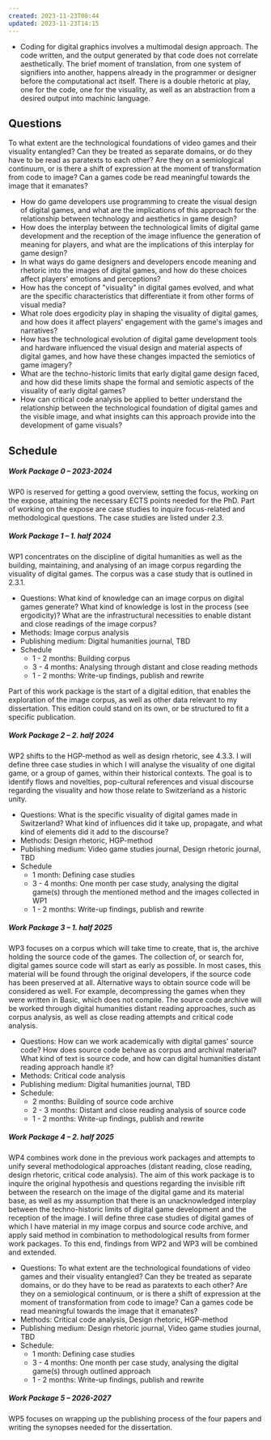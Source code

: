 ```yaml
---
created: 2023-11-23T08:44
updated: 2023-11-23T14:15
---
```

- Coding for digital graphics involves a multimodal design approach. The code written, and the output generated by that code does not correlate aesthetically. The brief moment of translation, from one system of signifiers into another, happens already in the programmer or designer before the computational act itself. There is a double rhetoric at play, one for the code, one for the visuality, as well as an abstraction from a desired output into machinic language.

## Questions
To what extent are the technological foundations of video games and their visuality entangled? Can they be treated as separate domains, or do they have to be read as paratexts to each other? Are they on a semiological continuum, or is there a shift of expression at the moment of transformation from code to image? Can a games code be read meaningful towards the image that it emanates?

- How do game developers use programming to create the visual design of digital games, and what are the implications of this approach for the relationship between technology and aesthetics in game design?
- How does the interplay between the technological limits of digital game development and the reception of the image influence the generation of meaning for players, and what are the implications of this interplay for game design?
- In what ways do game designers and developers encode meaning and rhetoric into the images of digital games, and how do these choices affect players' emotions and perceptions?
- How has the concept of "visuality" in digital games evolved, and what are the specific characteristics that differentiate it from other forms of visual media?
- What role does ergodicity play in shaping the visuality of digital games, and how does it affect players' engagement with the game's images and narratives?
- How has the technological evolution of digital game development tools and hardware influenced the visual design and material aspects of digital games, and how have these changes impacted the semiotics of game imagery?
- What are the techno-historic limits that early digital game design faced, and how did these limits shape the formal and semiotic aspects of the visuality of early digital games?
- How can critical code analysis be applied to better understand the relationship between the technological foundation of digital games and the visible image, and what insights can this approach provide into the development of game visuals?

## Schedule
##### Work Package 0 – 2023-2024
WP0 is reserved for getting a good overview, setting the focus, working on the expose, attaining the necessary ECTS points needed for the PhD. Part of working on the expose are case studies to inquire focus-related and methodological questions. The case studies are listed under 2.3.

##### Work Package 1 – 1. half 2024
WP1 concentrates on the discipline of digital humanities as well as the building, maintaining, and analysing of an image corpus regarding the visuality of digital games. The corpus was a case study that is outlined in 2.3.1. 

- Questions: What kind of knowledge can an image corpus on digital games generate? What kind of knowledge is lost in the process (see ergodicity)? What are the infrastructural necessities to enable distant and close readings of the image corpus?
- Methods: Image corpus analysis
- Publishing medium: Digital humanities journal, TBD
- Schedule
	- 1 - 2 months: Building corpus
	- 3 - 4 months: Analysing through distant and close reading methods
	- 1 - 2 months: Write-up findings, publish and rewrite

Part of this work package is the start of a digital edition, that enables the exploration of the image corpus, as well as other data relevant to my dissertation. This edition could stand on its own, or be structured to fit a specific publication. 

##### Work Package 2 – 2. half 2024
WP2 shifts to the HGP-method as well as design rhetoric, see 4.3.3. I will define three case studies in which I will analyse the visuality of one digital game, or a group of games, within their historical contexts. The goal is to identify flows and novelties, pop-cultural references and visual discourse regarding the visuality and how those relate to Switzerland as a historic unity.

- Questions: What is the specific visuality of digital games made in Switzerland? What kind of influences did it take up, propagate, and what kind of elements did it add to the discourse?
- Methods: Design rhetoric, HGP-method
- Publishing medium: Video game studies journal, Design rhetoric journal, TBD
- Schedule
	- 1 month: Defining case studies
	- 3 - 4 months: One month per case study, analysing the digital game(s) through the mentioned method and the images collected in WP1
	- 1 - 2 months: Write-up findings, publish and rewrite

##### Work Package 3 – 1. half 2025
WP3 focuses on a corpus which will take time to create, that is, the archive holding the source code of the games. The collection of, or search for, digital games source code will start as early as possible. In most cases, this material will be found through the original developers, if the source code has been preserved at all. Alternative ways to obtain source code will be considered as well. For example, decompressing the games when they were written in Basic, which does not compile. The source code archive will be worked through digital humanities distant reading approaches, such as corpus analysis, as well as close reading attempts and critical code analysis.

- Questions: How can we work academically with digital games' source code? How does source code behave as corpus and archival material? What kind of text is source code, and how can digital humanities distant reading approach handle it?
- Methods: Critical code analysis
- Publishing medium: Digital humanities journal, TBD
- Schedule:
	- 2 months: Building of source code archive
	- 2 - 3 months: Distant and close reading analysis of source code
	- 1 - 2 months: Write-up findings, publish and rewrite

##### Work Package 4 – 2. half 2025
WP4 combines work done in the previous work packages and attempts to unify several methodological approaches (distant reading, close reading, design rhetoric, critical code analysis). The aim of this work package is to inquire the original hypothesis and questions regarding the invisible rift between the research on the image of the digital game and its material base, as well as my assumption that there is an unacknowledged interplay between the techno-historic limits of digital game development and the reception of the image. I will define three case studies of digital games of which I have material in my image corpus and source code archive, and apply said method in combination to methodological results from former work packages. To this end, findings from WP2 and WP3 will be combined and extended. 

- Questions: To what extent are the technological foundations of video games and their visuality entangled? Can they be treated as separate domains, or do they have to be read as paratexts to each other? Are they on a semiological continuum, or is there a shift of expression at the moment of transformation from code to image? Can a games code be read meaningful towards the image that it emanates?
- Methods: Critical code analysis, Design rhetoric, HGP-method
- Publishing medium: Design rhetoric journal, Video game studies journal, TBD
- Schedule:
	- 1 month: Defining case studies
	- 3 - 4 months: One month per case study, analysing the digital game(s) through outlined approach
	- 1 - 2 months: Write-up findings, publish and rewrite

##### Work Package 5 – 2026-2027
WP5 focuses on wrapping up the publishing process of the four papers and writing the synopses needed for the dissertation.